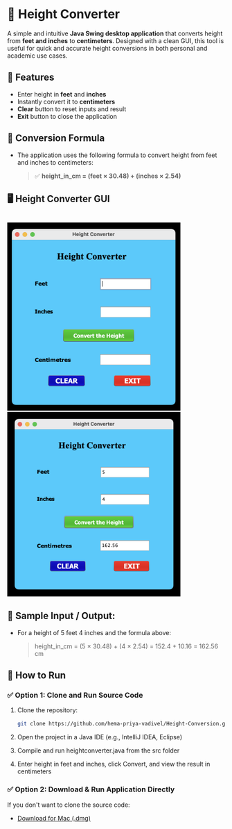 # 📏 Height Converter

A simple and intuitive **Java Swing desktop application** that converts height from **feet and inches** to **centimeters**. Designed with a clean GUI, this tool is useful for quick and accurate height conversions in both personal and academic use cases.

## 🔧 Features

- Enter height in **feet** and **inches**
- Instantly convert it to **centimeters**
- **Clear** button to reset inputs and result
- **Exit** button to close the application

## 📐 Conversion Formula

- The application uses the following formula to convert height from feet and inches to centimeters:

  > ✅ **height_in_cm = (feet × 30.48) + (inches × 2.54)**


## 🖥️ Height Converter GUI

<br>
<img src="https://github.com/hema-priya-vadivel/Height-Conversion/blob/master/assets/image-1.png" alt="Height Converter GUI" width="400">
<br>
<img src="https://github.com/hema-priya-vadivel/Height-Conversion/blob/master/assets/image-2.png" alt="Height Converter GUI" width="400">
<br>

## 🔎 Sample Input / Output:

- For a height of 5 feet 4 inches and the formula above:
  
  > height_in_cm = (5 × 30.48) + (4 × 2.54)
                 = 152.4 + 10.16
                 = 162.56 cm

## 🚀 How to Run

### ✅ Option 1: Clone and Run Source Code

1. Clone the repository:
   ```bash
   git clone https://github.com/hema-priya-vadivel/Height-Conversion.git

2. Open the project in a Java IDE (e.g., IntelliJ IDEA, Eclipse)

3. Compile and run heightconverter.java from the src folder

4. Enter height in feet and inches, click Convert, and view the result in centimeters

### ✅ Option 2: Download & Run Application Directly

If you don't want to clone the source code:

- [Download for Mac (.dmg)](https://github.com/hema-priya-vadivel/Height-Conversion/blob/master/releases/download/HeightConverter-macOS-1.0.dmg)

